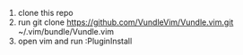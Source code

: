 

1. clone this repo
2. run git clone https://github.com/VundleVim/Vundle.vim.git ~/.vim/bundle/Vundle.vim
3. open vim and run :PluginInstall
